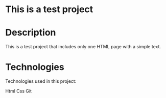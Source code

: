 # This is a test project

# Description 

This is a test project that includes only one HTML page with a simple text.



# Technologies
Technologies used in this project:

Html
Css
Git
